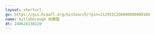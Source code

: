```yaml
---
layout: shorturl
go: https://gis.hcpafl.org/GisSearch/?pin=212931C2G000000000010U
name: hillsborough 地籍圖
dt: 240624130120
---
```

